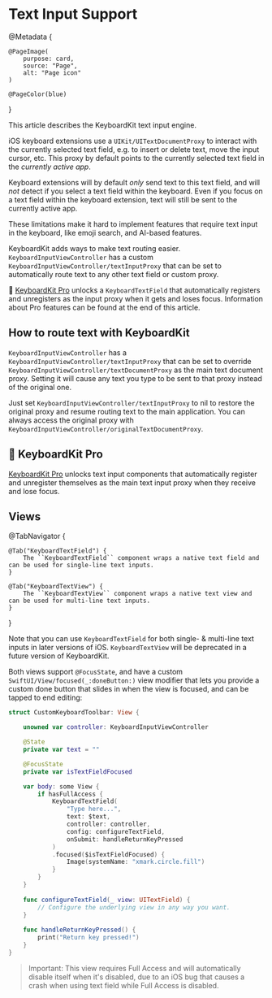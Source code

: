 # Text Input Support

@Metadata {

    @PageImage(
        purpose: card,
        source: "Page",
        alt: "Page icon"
    )

    @PageColor(blue)
}

This article describes the KeyboardKit text input engine.

iOS keyboard extensions use a ``UIKit/UITextDocumentProxy`` to interact with the currently selected text field, e.g. to insert or delete text, move the input cursor, etc. This proxy by default points to the currently selected text field in the *currently active app*.

Keyboard extensions will by default *only* send text to this text field, and will *not* detect if you select a text field within the keyboard. Even if you focus on a text field within the keyboard extension, text will still be sent to the currently active app.

These limitations make it hard to implement features that require text input in the keyboard, like emoji search, and AI-based features.

KeyboardKit adds ways to make text routing easier. ``KeyboardInputViewController`` has a custom ``KeyboardInputViewController/textInputProxy`` that can be set to automatically route text to any other text field or custom proxy.

👑 [KeyboardKit Pro][Pro] unlocks a ``KeyboardTextField`` that automatically registers and unregisters as the input proxy when it gets and loses focus. Information about Pro features can be found at the end of this article.



## How to route text with KeyboardKit

``KeyboardInputViewController`` has a ``KeyboardInputViewController/textInputProxy`` that can be set to override ``KeyboardInputViewController/textDocumentProxy`` as the main text document proxy. Setting it will cause any text you type to be sent to that proxy instead of the original one. 

Just set ``KeyboardInputViewController/textInputProxy`` to nil to restore the original proxy and resume routing text to the main application. You can always access the original proxy with ``KeyboardInputViewController/originalTextDocumentProxy``.  



## 👑 KeyboardKit Pro

[KeyboardKit Pro][Pro] unlocks text input components that automatically register and unregister themselves as the main text input proxy when they receive and lose focus.


[Pro]: https://github.com/KeyboardKit/KeyboardKitPro


## Views

@TabNavigator {
    
    @Tab("KeyboardTextField") {
        The ``KeyboardTextField`` component wraps a native text field and can be used for single-line text inputs.
    }
    
    @Tab("KeyboardTextView") {
        The ``KeyboardTextView`` component wraps a native text view and can be used for multi-line text inputs.
    }
}

Note that you can use ``KeyboardTextField`` for both single- & multi-line text inputs in later versions of iOS. ``KeyboardTextView`` will be deprecated in a future version of KeyboardKit. 

Both views support `@FocusState`, and have a custom ``SwiftUI/View/focused(_:doneButton:)`` view modifier that lets you provide a custom done button that slides in when the view is focused, and can be tapped to end editing:

```swift
struct CustomKeyboardToolbar: View {

    unowned var controller: KeyboardInputViewController

    @State 
    private var text = ""

    @FocusState 
    private var isTextFieldFocused

    var body: some View {
        if hasFullAccess {
            KeyboardTextField(
                "Type here...", 
                text: $text, 
                controller: controller,
                config: configureTextField,
                onSubmit: handleReturnKeyPressed
            )
            .focused($isTextFieldFocused) {
                Image(systemName: "xmark.circle.fill")
            }
        }
    }
    
    func configureTextField(_ view: UITextField) {
        // Configure the underlying view in any way you want.
    }
    
    func handleReturnKeyPressed() {
        print("Return key pressed!")
    }
}
```

> Important: This view requires Full Access and will automatically disable itself when it's disabled, due to an iOS bug that causes a crash when using text field while Full Access is disabled.
